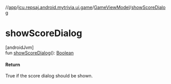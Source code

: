 //[app](../../../index.md)/[icu.repsaj.android.mytrivia.ui.game](../index.md)/[GameViewModel](index.md)/[showScoreDialog](show-score-dialog.md)

# showScoreDialog

[androidJvm]\
fun [showScoreDialog](show-score-dialog.md)(): [Boolean](https://kotlinlang.org/api/latest/jvm/stdlib/kotlin/-boolean/index.html)

#### Return

True if the score dialog should be shown.
